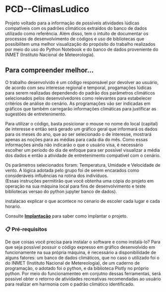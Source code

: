 # PCD--ClimasLudico
Projeto voltado para a informação de possíveis atividades lúdicas compatíveis com os padrões climáticos extraídos do banco de dados utilizado como referência. Além disso, tem o intuito de documentar os processos de desenvolvimento de códigos e uso de bibliotecas que possibilitem uma melhor visualização do propósito do trabalho realizados por meio do uso do Python Notebook e do banco de dados proveniente do INMET (Instituto Nacional de Meteorologia).


## Para compreender melhor...

  O trabalho desenvolvido é um código responsável por devolver ao usuário, de acordo com seu interesse regional e temporal, progamações lúdicas para serem realizadas dependendo do padrão dos parâmetros climáticos selecionados pelos desenvolvedores como relevantes para estabelecer critérios de análise do cenário. As programações vão ser indicadas em gráficos que também carregarão informações climáticas para justificar as sugestões de entretenimento.
  
  Para utilizar o código, basta posicionar o mouse no nome do local (capital) de interesse e então será gerado um gráfico geral que informará os dados para os meses do ano, que ao ser selecionado o de interesse, mostrará apenas as noções para as médias para cada dia do mês. Como essas informações ainda não indicarão o que o usuário visa, é necessário escolher um período do dia de enfoque para ser possível visualizar a média dos dados e então a atividade de entretenimento compatível com o cenário.
  
  Os parâmetros selecionados foram: Temperatura, Umidade e Velocidade de vento. A lógica adotada pelo grupo foi de serem encarados como consideráveis influências na rotina dos indivíduos.  
  (Essas instruções permitirão que você obtenha uma cópia do projeto em operação na sua máquina local para fins de desenvolvimento e teste
  bibliotecas versao do python jupyter  banco de dados).

  instalacao explicar o que acontece no cenario de escoler cada lugar e cada horario.

Consulte **[Implantação](#-implanta%C3%A7%C3%A3o)** para saber como implantar o projeto.

### 📋 Pré-requisitos

De que coisas você precisa para instalar o software e como instalá-lo?
Para que seja possível possuir o código expresso em gráfico desenvolvido em funcionamente na sua própria máquina, é necessário a disponibilidade de alguns fatores: um banco de dados climáticos, que no caso o utilizado foi o do INMET (Instituto Nacional de Metereologia), de um caderno de programação, o adotado foi o python, e da biblioteca Plotly no próprio python. Por meio do funcionamenteo em conjutno dessas ferramentas, será possível obter o retorno de atividades recreativas recomendadas ao usuário para realizar em harmonia com o padrão climático identificado. 
